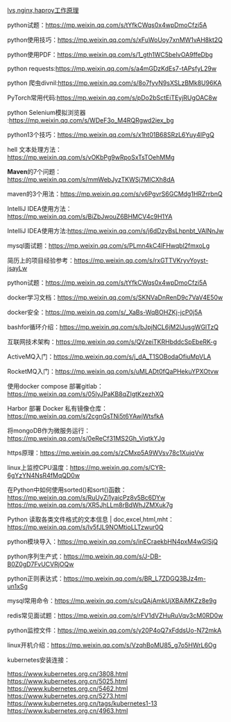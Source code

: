 [lvs,nginx,haproy工作原理](https://mp.weixin.qq.com/s/_JuGDcZt4PR5W3UyifCeBQ)

python试题：https://mp.weixin.qq.com/s/tYfkCWqs0x4wpDmoCfzi5A

python使用技巧：https://mp.weixin.qq.com/s/xFuWoUoy7xnMW1vAH8kt2Q

python使用PDF：https://mp.weixin.qq.com/s/1_gth1WC5beIvOA9ffeDbg

python requests:https://mp.weixin.qq.com/s/a4mGDzKdEs7-tAPsfyL29w

python 爬虫divnil:https://mp.weixin.qq.com/s/8o7fyvN9sXSLzBMk8U96KA

PyTorch常用代码:https://mp.weixin.qq.com/s/pDo2bSctEiTEyjRUgOAC8w

python Selenium模拟浏览器 :https://mp.weixin.qq.com/s/WDeF3o_M4RQRgwd2iex_bg

python13个技巧：https://mp.weixin.qq.com/s/x1ht01B68SRzL6Yuy4IPgQ

hell 文本处理方法：https://mp.weixin.qq.com/s/vOKbPg9wRpoSxTsTOehMMg

**Maven**的7个问题：https://mp.weixin.qq.com/s/mmWebJyzTKWSj7MlCXh8dA

maven的3个用法：https://mp.weixin.qq.com/s/v6PgvrS6GCMdg1HRZrrbnQ

IntelliJ IDEA使用方法：https://mp.weixin.qq.com/s/BiZbJwouZ6BHMCV4c9H1YA  

IntelliJ IDEA使用方法:https://mp.weixin.qq.com/s/j6dDzyBsLhpnbt_VAlNnJw

mysql面试题：https://mp.weixin.qq.com/s/PLmn4kC4lFHwqbl2fmxoLg

简历上的项目经验参考：https://mp.weixin.qq.com/s/rxGTTVKryvYoyst-jsayLw

python试题：https://mp.weixin.qq.com/s/tYfkCWqs0x4wpDmoCfzi5A

docker学习文档：https://mp.weixin.qq.com/s/SKNVaDnRenD9c7VaV4E50w

docker安全：https://mp.weixin.qq.com/s/_XaBs-WqBOHZKj-jcP0j5A

bashfor循环介绍：https://mp.weixin.qq.com/s/bJpjNCL6jM2lJusgWGlTzQ

互联网技术架构：https://mp.weixin.qq.com/s/QVzeiTKRHbddcSpEbeRK-g

ActiveMQ入门：https://mp.weixin.qq.com/s/j_dA_T1SOBodaOfiuMpVLA

RocketMQ入门：https://mp.weixin.qq.com/s/uMLADt0fQaPHekuYPXOtvw

使用docker compose 部署gitlab：https://mp.weixin.qq.com/s/05IyJPaKB8qZIgtKzezhXQ

 Harbor 部署 Docker 私有镜像仓库： https://mp.weixin.qq.com/s/2cgnGsTNi5t6YAwjWtsfkA

将mongoDB作为微服务运行：https://mp.weixin.qq.com/s/0eReCf31MS2Gh_ViqtkYJg

https原理：https://mp.weixin.qq.com/s/zCMxp5A9WVsv78c1XujqVw

linux上监控CPU温度：https://mp.weixin.qq.com/s/CYR-6gYzYN4NsR4fMqQD0w

在Python中如何使用sorted()和sort()函数：https://mp.weixin.qq.com/s/RuUyZi1yaicPz8v5Bc6DYw  https://mp.weixin.qq.com/s/XR5JhLLm8rBdWhJZMXuk7g

Python 读取各类文件格式的文本信息 | doc,excel,html,mht：https://mp.weixin.qq.com/s/Iv5fJL9NOMtioLLTzwur0Q

python模块导入：https://mp.weixin.qq.com/s/inECraekbHN4pxM4wGlSjQ

python序列生产式：https://mp.weixin.qq.com/s/J-DB-B0Z0gD7FvUCVRjOQw

python正则表达式：https://mp.weixin.qq.com/s/BR_L7ZDGQ3BJz4m-un1xSg

mysql常用命令：https://mp.weixin.qq.com/s/cuQAjAmkUjXBAjMKZz8e9g

redis常见面试题：https://mp.weixin.qq.com/s/rFV1dVZHuRuVqv3cM0RD0w

python监控文件：https://mp.weixin.qq.com/s/y20P4oQ7xFddsUo-N72mkA

linux开机介绍：https://mp.weixin.qq.com/s/VzqhBoMU85_g7o5HWrL6Og



kubernetes安装连接：

https://www.kubernetes.org.cn/3808.html
https://www.kubernetes.org.cn/5025.html
https://www.kubernetes.org.cn/5462.html
https://www.kubernetes.org.cn/5273.html
https://www.kubernetes.org.cn/tags/kubernetes1-13
https://www.kubernetes.org.cn/4963.html